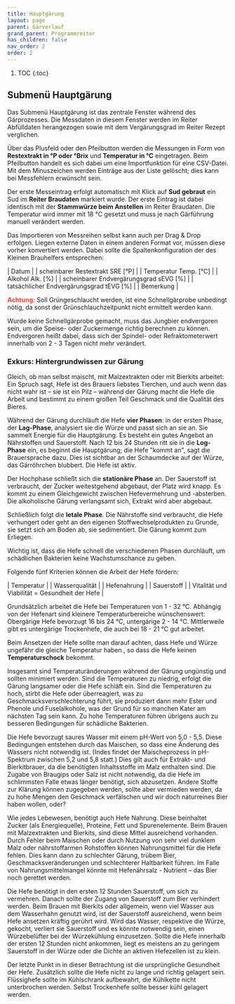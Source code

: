 ```yaml
---
title: Hauptgärung
layout: page
parent: Gärverlauf
grand_parent: Programmreiter
has_children: false
nav_order: 2
order: 2
---
```


1. TOC
{:toc}

## Submenü Hauptgärung

Das Submenü Hauptgärung ist das zentrale Fenster während des Gärprozesses. Die Messdaten in diesem Fenster werden im Reiter Abfülldaten herangezogen sowie mit dem Vergärungsgrad im Reiter Rezept verglichen.

Über das Plusfeld oder den Pfeilbutton werden die Messungen in Form von **Restextrakt in °P oder °Brix** und **Temperatur in °C** eingetragen. Beim Pfeilbutton handelt es sich dabei um eine Importfunktion für eine CSV-Datei. Mit dem Minuszeichen werden Einträge aus der Liste gelöscht; dies kann bei Messfehlern erwünscht sein.

Der erste Messeintrag erfolgt automatisch mit Klick auf **Sud gebraut** ein Sud im **Reiter Braudaten** markiert wurde. Der erste Eintrag ist dabei identisch mit der **Stammwürze beim Anstellen** im Reiter Braudaten. Die Temperatur wird immer mit 18 °C gesetzt und muss je nach Gärführung manuell verändert werden.

Das Importieren von Messreihen selbst kann auch per Drag & Drop erfolgen. Liegen externe Daten in einem anderen Format vor, müssen diese vorher konvertiert werden. Dabei sollte die Spaltenkonfiguration der des Kleinen Brauhelfers entsprechen:

| Datum |
| scheinbarer Restextrakt SRE [°P] |
| Temperatur Temp. [°C] |
| Alkohol Alk. [%] |
| scheinbarer Endvergärungsgrad sEVG [%] |
| tatsächlicher Endvergärungsgrad tEVG [%] |
| Bemerkung |

<span style="color: #f44336">**Achtung:**</span> Soll Grüngeschlaucht werden, ist eine Schnellgärprobe unbedingt nötig, da sonst der Grünschlauchzeitpunkt nicht ermittelt werden kann.

Wurde keine Schnellgärprobe gemacht, muss das Jungbier endvergoren sein, um die Speise- oder Zuckermenge richtig berechnen zu können. Endvergoren heißt dabei, dass sich der Spindel- oder Refraktometerwert innerhalb von 2 - 3 Tagen nicht mehr verändert.

### Exkurs: Hintergrundwissen zur Gärung

Gleich, ob man selbst maischt, mit Malzextrakten oder mit Bierkits arbeitet: Ein Spruch sagt, Hefe ist des Brauers liebstes Tierchen, und auch wenn das nicht wahr ist – sie ist ein Pilz – während der Gärung macht die Hefe die Arbeit und bestimmt zu einem großen Teil Geschmack und die Qualität des Bieres.

Während der Gärung durchläuft die Hefe **vier Phasen**: in der ersten Phase, der **Lag-Phase**, analysiert sie die Würze und passt sich an sie an. Sie sammelt Energie für die Hauptgärung. Es besteht ein gutes Angebot an Nährstoffen und Sauerstoff. Nach 12 bis 24 Stunden ritt sie in die **Log-Phase** ein, es beginnt die Hauptgärung; die Hefe "kommt an", sagt die Brauersprache dazu. Dies ist sichtbar an der Schaumdecke auf der Würze, das Gärröhrchen blubbert. Die Hefe ist aktiv.
 
Der Hochphase schließt sich die **stationäre Phase** an. Der Sauerstoff ist verbraucht, der Zucker weitestgehend abgebaut, der Platz wird knapp. Es kommt zu einem Gleichgewicht zwischen Hefevermehrung und -absterben. Die alkoholische Gärung verlangsamt sich, Extrakt wird aber abgebaut.
 
Schließlich folgt die **letale Phase**. Die Nährstoffe sind verbraucht, die Hefe verhungert oder geht an den eigenen Stoffwechselprodukten zu Grunde, sie setzt sich am Boden ab, sie sedimentiert. Die Gärung kommt zum Erliegen.
 
Wichtig ist, dass die Hefe schnell die verschiedenen Phasen durchläuft, um schädlichen Bakterien keine Wachstumschance zu geben.
 
 Folgende fünf Kriterien können die Arbeit der Hefe fördern:

| Temperatur |
| Wasserqualität |
| Hefenahrung |
| Sauerstoff |
| Vitalität und Viabilität = Gesundheit der Hefe |

Grundsätzlich arbeitet die Hefe bei Temperaturen von 1 - 32 °C. Abhängig von der Hefenart sind kleinere Temperaturbereiche wünschenswert: Obergärige Hefe bevorzugt 16 bis 24 °C, untergärige 2 - 14 °C. Mittlerweile gibt es untergärige Trockenhefe, die auch bei 18 - 21 °C gut arbeitet.

Beim Ansetzen der Hefe sollte man darauf achten, dass Hefe und Würze ungefähr die gleiche Temperatur haben., so dass die Hefe keinen **Temperaturschock** bekommt.

Insgesamt sind Temperaturänderungen während der Gärung ungünstig und sollten minimiert werden. Sind die Temperaturen zu niedrig, erfolgt die Gärung langsamer oder die Hefe schläft ein. Sind die Temperaturen zu hoch, stirbt die Hefe oder überreagiert, was zu Geschmacksverschlechterung führt, sie produziert dann mehr Ester und Phenole und Fuselalkohole, was der Grund für so manchen Kater am nächsten Tag sein kann. Zu hohe Temperaturen führen übrigens auch zu besseren Bedingungen für schädliche Bakterien.

Die Hefe bevorzugt saures Wasser mit einem pH-Wert von 5,0 - 5,5. Diese Bedingungen entstehen durch das Maischen, so dass eine Änderung des Wassers nicht notwendig ist. (Indes findet der Maischeprozess in pH-Spektrum zwischen 5,2 und 5,8 statt.) Dies gilt auch für Extrakt- und Bierkitbrauer, da die benötigten Inhaltsstoffe im Malz enthalten sind. Die Zugabe von Braugips oder Salz ist nicht notwendig, da die Hefe im schlimmsten Falle etwas länger benötigt, sich abzusetzen. Andere Stoffe zur Klärung können zugegeben werden, sollte aber vermieden werden, da zu hohe Mengen den Geschmack verfälschen und wir doch naturreines Bier haben wollen, oder?

Wie jedes Lebewesen, benötigt auch Hefe Nahrung. Diese beinhaltet Zucker (als Energiequelle), Proteine, Fett und Spurenelemente. Beim Brauen mit Malzextrakten und Bierkits, sind diese Mittel ausreichend vorhanden. Durch Fehler beim Maischen oder durch Nutzung von sehr viel dunklem Malz oder nährstoffarmen Rohstoffen können Nahrungsmittel für die Hefe fehlen. Dies kann dann zu schlechter Gärung, trübem Bier, Geschmacksveränderungen und schlechterer Haltbarkeit führen. Im Falle von Nahrungsmittelmangel könnte mit Hefenährsalz - Nutrient – das Bier noch gerettet werden.

Die Hefe benötigt in den ersten 12 Stunden Sauerstoff, um sich zu vermehren. Danach sollte der Zugang von Sauerstoff zum Bier verhindert werden. Beim Brauen mit Bierkits oder allgemein, wenn viel Wasser aus dem Wasserhahn genutzt wird, ist der Sauerstoff ausreichend, wenn beim Hefe ansetzen kräftig gerührt wird. Wird das Wasser, respektive die Würze, gekocht, verliert sie Sauerstoff und es könnte notwendig sein, einen Würzebelüfter bei der Würzekühlung einzusetzen. Sollte die Hefe innerhalb der ersten 12 Stunden nicht ankommen, liegt es meistens an zu geringem Sauerstoff in der Würze oder die Dichte an aktiven Hefezellen ist zu klein.

Der letzte Punkt in in dieser Betrachtung ist die ursprüngliche Gesundheit der Hefe. Zusätzlich sollte die Hefe nicht zu lange und richtig gelagert sein. Flüssighefe sollte im Kühlschrank aufbewahrt, die Kühlkette nicht unterbrochen werden. Selbst Trockenhefe sollte besser kühl gelagert werden.
